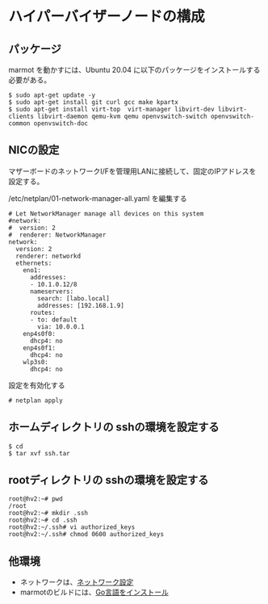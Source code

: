 # ハイパーバイザーノードの構成


## パッケージ

marmot を動かすには、Ubuntu 20.04 に以下のパッケージをインストールする必要がある。

```
$ sudo apt-get update -y
$ sudo apt-get install git curl gcc make kpartx
$ sudo apt-get install virt-top  virt-manager libvirt-dev libvirt-clients libvirt-daemon qemu-kvm qemu openvswitch-switch openvswitch-common openvswitch-doc
```


## NICの設定

マザーボードのネットワークI/Fを管理用LANに接続して、固定のIPアドレスを設定する。


/etc/netplan/01-network-manager-all.yaml を編集する

```
# Let NetworkManager manage all devices on this system
#network:
#  version: 2
#  renderer: NetworkManager
network:
  version: 2
  renderer: networkd
  ethernets:
    eno1:
      addresses:
      - 10.1.0.12/8
      nameservers:
        search: [labo.local]
        addresses: [192.168.1.9]
      routes:
      - to: default
        via: 10.0.0.1
    enp4s0f0:
      dhcp4: no
    enp4s0f1:
      dhcp4: no
    wlp3s0:
      dhcp4: no
```

設定を有効化する

```
# netplan apply
```


## ホームディレクトリの sshの環境を設定する

```
$ cd
$ tar xvf ssh.tar
```

## rootディレクトリの sshの環境を設定する

```
root@hv2:~# pwd
/root
root@hv2:~# mkdir .ssh
root@hv2:~# cd .ssh
root@hv2:~/.ssh# vi authorized_keys
root@hv2:~/.ssh# chmod 0600 authorized_keys
```

## 他環境

- ネットワークは、[ネットワーク設定](network-setup.md)
- marmotのビルドには、[Go言語をインストール](/home/ubuntu/marmot/docs)







